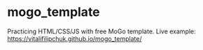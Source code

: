 # mogo_template

Practicing HTML/CSS/JS with free MoGo template.
Live example:
https://vitalifilipchuk.github.io/mogo_template/
